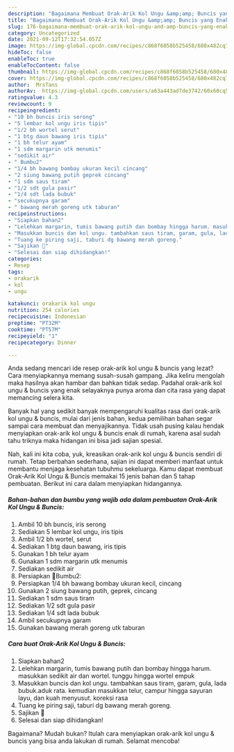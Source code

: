 ```yaml
---
description: "Bagaimana Membuat Orak-Arik Kol Ungu &amp;amp; Buncis yang Enak"
title: "Bagaimana Membuat Orak-Arik Kol Ungu &amp;amp; Buncis yang Enak"
slug: 176-bagaimana-membuat-orak-arik-kol-ungu-and-amp-buncis-yang-enak
category: Uncategorized
date: 2021-09-12T17:32:54.057Z
image: https://img-global.cpcdn.com/recipes/c868f6058b525458/680x482cq70/orak-arik-kol-ungu-buncis-foto-resep-utama.jpg
hideToc: false
enableToc: true
enableTocContent: false
thumbnail: https://img-global.cpcdn.com/recipes/c868f6058b525458/680x482cq70/orak-arik-kol-ungu-buncis-foto-resep-utama.jpg
cover: https://img-global.cpcdn.com/recipes/c868f6058b525458/680x482cq70/orak-arik-kol-ungu-buncis-foto-resep-utama.jpg
author:  MrsTans
authorAv:  https://img-global.cpcdn.com/users/a63a443ad7de3742/60x60cq50/avatar.jpg
ratingvalue: 4.3
reviewcount: 9
recipeingredient:
- "10 bh buncis iris serong"
- "5 lembar kol ungu iris tipis"
- "1/2 bh wortel serut"
- "1 btg daun bawang iris tipis"
- "1 bh telur ayam"
- "1 sdm margarin utk menumis"
- "sedikit air"
- " Bumbu2"
- "1/4 bh bawang bombay ukuran kecil cincang"
- "2 siung bawang putih geprek cincang"
- "1 sdm saus tiram"
- "1/2 sdt gula pasir"
- "1/4 sdt lada bubuk"
- "secukupnya garam"
- " bawang merah goreng utk taburan"
recipeinstructions:
- "Siapkan bahan2"
- "Lelehkan margarin, tumis bawang putih dan bombay hingga harum. masukkan sedikit air dan wortel. tunggu hingga wortel empuk"
- "Masukkan buncis dan kol ungu. tambahkan saus tiram, garam, gula, lada bubuk.aduk rata. kemudian masukkan telur, campur hingga sayuran layu, dan kuah menyusut. koreksi rasa"
- "Tuang ke piring saji, taburi dg bawang merah goreng."
- "Sajikan 🥰"
- "Selesai dan siap dihidangkan!"
categories:
- Resep
tags:
- orakarik
- kol
- ungu

katakunci: orakarik kol ungu 
nutrition: 254 calories
recipecuisine: Indonesian
preptime: "PT32M"
cooktime: "PT57M"
recipeyield: "1"
recipecategory: Dinner

---
```



Anda sedang mencari ide resep orak-arik kol ungu &amp; buncis yang lezat? Cara menyiapkannya memang susah-susah gampang. Jika keliru mengolah maka hasilnya akan hambar dan bahkan tidak sedap. Padahal orak-arik kol ungu &amp; buncis yang enak selayaknya punya aroma dan cita rasa yang dapat memancing selera kita.




Banyak hal yang sedikit banyak mempengaruhi kualitas rasa dari orak-arik kol ungu &amp; buncis, mulai dari jenis bahan, kedua pemilihan bahan segar sampai cara membuat dan menyajikannya. Tidak usah pusing kalau hendak menyiapkan orak-arik kol ungu &amp; buncis enak di rumah, karena asal sudah tahu triknya maka hidangan ini bisa jadi sajian spesial.


Nah, kali ini kita coba, yuk, kreasikan orak-arik kol ungu &amp; buncis sendiri di rumah. Tetap berbahan sederhana, sajian ini dapat memberi manfaat untuk membantu menjaga kesehatan tubuhmu sekeluarga. Kamu dapat membuat Orak-Arik Kol Ungu &amp; Buncis memakai 15 jenis bahan dan 5 tahap pembuatan. Berikut ini cara dalam menyiapkan hidangannya.

<!--inarticleads1-->

##### Bahan-bahan dan bumbu yang wajib ada dalam pembuatan Orak-Arik Kol Ungu &amp; Buncis:

1. Ambil 10 bh buncis, iris serong
1. Sediakan 5 lembar kol ungu, iris tipis
1. Ambil 1/2 bh wortel, serut
1. Sediakan 1 btg daun bawang, iris tipis
1. Gunakan 1 bh telur ayam
1. Gunakan 1 sdm margarin utk menumis
1. Sediakan sedikit air
1. Persiapkan  🧅Bumbu2:
1. Persiapkan 1/4 bh bawang bombay ukuran kecil, cincang
1. Gunakan 2 siung bawang putih, geprek, cincang
1. Sediakan 1 sdm saus tiram
1. Sediakan 1/2 sdt gula pasir
1. Sediakan 1/4 sdt lada bubuk
1. Ambil secukupnya garam
1. Gunakan  bawang merah goreng utk taburan




<!--inarticleads2-->

##### Cara buat Orak-Arik Kol Ungu &amp; Buncis:

1. Siapkan bahan2
1. Lelehkan margarin, tumis bawang putih dan bombay hingga harum. masukkan sedikit air dan wortel. tunggu hingga wortel empuk
1. Masukkan buncis dan kol ungu. tambahkan saus tiram, garam, gula, lada bubuk.aduk rata. kemudian masukkan telur, campur hingga sayuran layu, dan kuah menyusut. koreksi rasa
1. Tuang ke piring saji, taburi dg bawang merah goreng.
1. Sajikan 🥰
1. Selesai dan siap dihidangkan!



Bagaimana? Mudah bukan? Itulah cara menyiapkan orak-arik kol ungu &amp; buncis yang bisa anda lakukan di rumah. Selamat mencoba!
